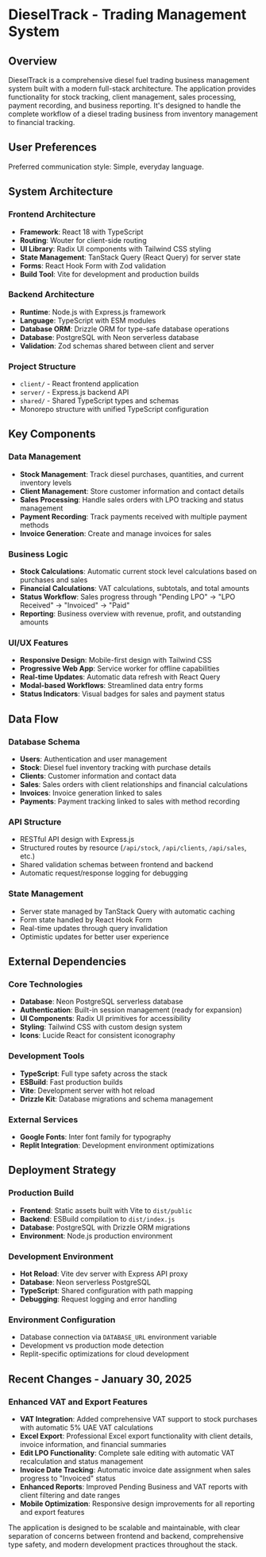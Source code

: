 # DieselTrack - Trading Management System

## Overview

DieselTrack is a comprehensive diesel fuel trading business management system built with a modern full-stack architecture. The application provides functionality for stock tracking, client management, sales processing, payment recording, and business reporting. It's designed to handle the complete workflow of a diesel trading business from inventory management to financial tracking.

## User Preferences

Preferred communication style: Simple, everyday language.

## System Architecture

### Frontend Architecture
- **Framework**: React 18 with TypeScript
- **Routing**: Wouter for client-side routing
- **UI Library**: Radix UI components with Tailwind CSS styling
- **State Management**: TanStack Query (React Query) for server state
- **Forms**: React Hook Form with Zod validation
- **Build Tool**: Vite for development and production builds

### Backend Architecture
- **Runtime**: Node.js with Express.js framework
- **Language**: TypeScript with ESM modules
- **Database ORM**: Drizzle ORM for type-safe database operations
- **Database**: PostgreSQL with Neon serverless database
- **Validation**: Zod schemas shared between client and server

### Project Structure
- `client/` - React frontend application
- `server/` - Express.js backend API
- `shared/` - Shared TypeScript types and schemas
- Monorepo structure with unified TypeScript configuration

## Key Components

### Data Management
- **Stock Management**: Track diesel purchases, quantities, and current inventory levels
- **Client Management**: Store customer information and contact details
- **Sales Processing**: Handle sales orders with LPO tracking and status management
- **Payment Recording**: Track payments received with multiple payment methods
- **Invoice Generation**: Create and manage invoices for sales

### Business Logic
- **Stock Calculations**: Automatic current stock level calculations based on purchases and sales
- **Financial Calculations**: VAT calculations, subtotals, and total amounts
- **Status Workflow**: Sales progress through "Pending LPO" → "LPO Received" → "Invoiced" → "Paid"
- **Reporting**: Business overview with revenue, profit, and outstanding amounts

### UI/UX Features
- **Responsive Design**: Mobile-first design with Tailwind CSS
- **Progressive Web App**: Service worker for offline capabilities
- **Real-time Updates**: Automatic data refresh with React Query
- **Modal-based Workflows**: Streamlined data entry forms
- **Status Indicators**: Visual badges for sales and payment status

## Data Flow

### Database Schema
- **Users**: Authentication and user management
- **Stock**: Diesel fuel inventory tracking with purchase details
- **Clients**: Customer information and contact data
- **Sales**: Sales orders with client relationships and financial calculations
- **Invoices**: Invoice generation linked to sales
- **Payments**: Payment tracking linked to sales with method recording

### API Structure
- RESTful API design with Express.js
- Structured routes by resource (`/api/stock`, `/api/clients`, `/api/sales`, etc.)
- Shared validation schemas between frontend and backend
- Automatic request/response logging for debugging

### State Management
- Server state managed by TanStack Query with automatic caching
- Form state handled by React Hook Form
- Real-time updates through query invalidation
- Optimistic updates for better user experience

## External Dependencies

### Core Technologies
- **Database**: Neon PostgreSQL serverless database
- **Authentication**: Built-in session management (ready for expansion)
- **UI Components**: Radix UI primitives for accessibility
- **Styling**: Tailwind CSS with custom design system
- **Icons**: Lucide React for consistent iconography

### Development Tools
- **TypeScript**: Full type safety across the stack
- **ESBuild**: Fast production builds
- **Vite**: Development server with hot reload
- **Drizzle Kit**: Database migrations and schema management

### External Services
- **Google Fonts**: Inter font family for typography
- **Replit Integration**: Development environment optimizations

## Deployment Strategy

### Production Build
- **Frontend**: Static assets built with Vite to `dist/public`
- **Backend**: ESBuild compilation to `dist/index.js`
- **Database**: PostgreSQL with Drizzle ORM migrations
- **Environment**: Node.js production environment

### Development Environment
- **Hot Reload**: Vite dev server with Express API proxy
- **Database**: Neon serverless PostgreSQL
- **TypeScript**: Shared configuration with path mapping
- **Debugging**: Request logging and error handling

### Environment Configuration
- Database connection via `DATABASE_URL` environment variable
- Development vs production mode detection
- Replit-specific optimizations for cloud development

## Recent Changes - January 30, 2025

### Enhanced VAT and Export Features
- **VAT Integration**: Added comprehensive VAT support to stock purchases with automatic 5% UAE VAT calculations
- **Excel Export**: Professional Excel export functionality with client details, invoice information, and financial summaries 
- **Edit LPO Functionality**: Complete sale editing with automatic VAT recalculation and status management
- **Invoice Date Tracking**: Automatic invoice date assignment when sales progress to "Invoiced" status
- **Enhanced Reports**: Improved Pending Business and VAT reports with client filtering and date ranges
- **Mobile Optimization**: Responsive design improvements for all reporting and export features

The application is designed to be scalable and maintainable, with clear separation of concerns between frontend and backend, comprehensive type safety, and modern development practices throughout the stack.